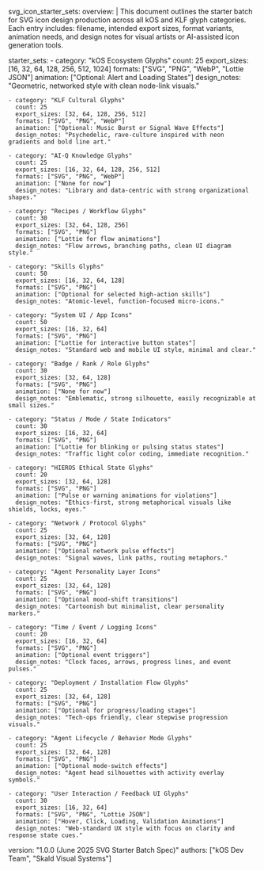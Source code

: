 svg_icon_starter_sets:
  overview: |
    This document outlines the starter batch for SVG icon design production across all kOS and KLF glyph categories. Each entry includes: filename, intended export sizes, format variants, animation needs, and design notes for visual artists or AI-assisted icon generation tools.

  starter_sets:
    - category: "kOS Ecosystem Glyphs"
      count: 25
      export_sizes: [16, 32, 64, 128, 256, 512, 1024]
      formats: ["SVG", "PNG", "WebP", "Lottie JSON"]
      animation: ["Optional: Alert and Loading States"]
      design_notes: "Geometric, networked style with clean node-link visuals."

    - category: "KLF Cultural Glyphs"
      count: 25
      export_sizes: [32, 64, 128, 256, 512]
      formats: ["SVG", "PNG", "WebP"]
      animation: ["Optional: Music Burst or Signal Wave Effects"]
      design_notes: "Psychedelic, rave-culture inspired with neon gradients and bold line art."

    - category: "AI-Q Knowledge Glyphs"
      count: 25
      export_sizes: [16, 32, 64, 128, 256, 512]
      formats: ["SVG", "PNG", "WebP"]
      animation: ["None for now"]
      design_notes: "Library and data-centric with strong organizational shapes."

    - category: "Recipes / Workflow Glyphs"
      count: 30
      export_sizes: [32, 64, 128, 256]
      formats: ["SVG", "PNG"]
      animation: ["Lottie for flow animations"]
      design_notes: "Flow arrows, branching paths, clean UI diagram style."

    - category: "Skills Glyphs"
      count: 50
      export_sizes: [16, 32, 64, 128]
      formats: ["SVG", "PNG"]
      animation: ["Optional for selected high-action skills"]
      design_notes: "Atomic-level, function-focused micro-icons."

    - category: "System UI / App Icons"
      count: 50
      export_sizes: [16, 32, 64]
      formats: ["SVG", "PNG"]
      animation: ["Lottie for interactive button states"]
      design_notes: "Standard web and mobile UI style, minimal and clear."

    - category: "Badge / Rank / Role Glyphs"
      count: 30
      export_sizes: [32, 64, 128]
      formats: ["SVG", "PNG"]
      animation: ["None for now"]
      design_notes: "Emblematic, strong silhouette, easily recognizable at small sizes."

    - category: "Status / Mode / State Indicators"
      count: 30
      export_sizes: [16, 32, 64]
      formats: ["SVG", "PNG"]
      animation: ["Lottie for blinking or pulsing status states"]
      design_notes: "Traffic light color coding, immediate recognition."

    - category: "HIEROS Ethical State Glyphs"
      count: 20
      export_sizes: [32, 64, 128]
      formats: ["SVG", "PNG"]
      animation: ["Pulse or warning animations for violations"]
      design_notes: "Ethics-first, strong metaphorical visuals like shields, locks, eyes."

    - category: "Network / Protocol Glyphs"
      count: 25
      export_sizes: [32, 64, 128]
      formats: ["SVG", "PNG"]
      animation: ["Optional network pulse effects"]
      design_notes: "Signal waves, link paths, routing metaphors."

    - category: "Agent Personality Layer Icons"
      count: 25
      export_sizes: [32, 64, 128]
      formats: ["SVG", "PNG"]
      animation: ["Optional mood-shift transitions"]
      design_notes: "Cartoonish but minimalist, clear personality markers."

    - category: "Time / Event / Logging Icons"
      count: 20
      export_sizes: [16, 32, 64]
      formats: ["SVG", "PNG"]
      animation: ["Optional event triggers"]
      design_notes: "Clock faces, arrows, progress lines, and event pulses."

    - category: "Deployment / Installation Flow Glyphs"
      count: 25
      export_sizes: [32, 64, 128]
      formats: ["SVG", "PNG"]
      animation: ["Optional for progress/loading stages"]
      design_notes: "Tech-ops friendly, clear stepwise progression visuals."

    - category: "Agent Lifecycle / Behavior Mode Glyphs"
      count: 25
      export_sizes: [32, 64, 128]
      formats: ["SVG", "PNG"]
      animation: ["Optional mode-switch effects"]
      design_notes: "Agent head silhouettes with activity overlay symbols."

    - category: "User Interaction / Feedback UI Glyphs"
      count: 30
      export_sizes: [16, 32, 64]
      formats: ["SVG", "PNG", "Lottie JSON"]
      animation: ["Hover, Click, Loading, Validation Animations"]
      design_notes: "Web-standard UX style with focus on clarity and response state cues."

  version: "1.0.0 (June 2025 SVG Starter Batch Spec)"
  authors: ["kOS Dev Team", "Skald Visual Systems"]

